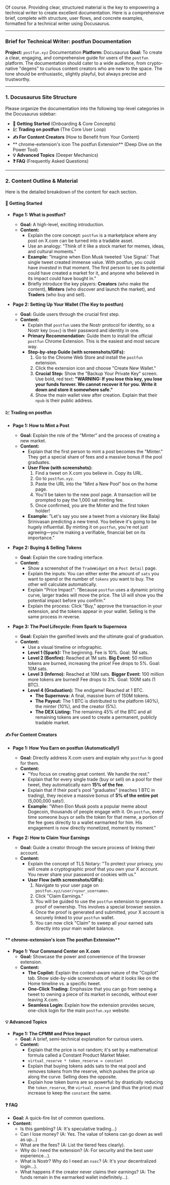 Of course. Providing clear, structured material is the key to empowering a technical writer to create excellent documentation. Here is a comprehensive brief, complete with structure, user flows, and concrete examples, formatted for a technical writer using Docusaurus.

---

### **Brief for Technical Writer: postfun Documentation**

**Project:** `postfun.xyz` Documentation
**Platform:** Docusaurus
**Goal:** To create a clear, engaging, and comprehensive guide for users of the `postfun` platform. The documentation should cater to a wide audience, from crypto-native "degens" to curious content creators who are new to the space. The tone should be enthusiastic, slightly playful, but always precise and trustworthy.

---

### **1. Docusaurus Site Structure**

Please organize the documentation into the following top-level categories in the Docusaurus sidebar:

*   **🚀 Getting Started** (Onboarding & Core Concepts)
*   **💹 Trading on postfun** (The Core User Loop)
*   **✍️ For Content Creators** (How to Benefit from Your Content)
*   ** chrome-extension's icon The postfun Extension** (Deep Dive on the Power Tool)
*   **💡 Advanced Topics** (Deeper Mechanics)
*   **❓ FAQ** (Frequently Asked Questions)

---

### **2. Content Outline & Material**

Here is the detailed breakdown of the content for each section.

#### **🚀 Getting Started**

*   **Page 1: What is postfun?**
    *   **Goal:** A high-level, exciting introduction.
    *   **Content:**
        *   Explain the core concept: `postfun` is a marketplace where any post on X.com can be turned into a tradable asset.
        *   Use an analogy: "Think of it like a stock market for memes, ideas, and cultural moments."
        *   **Example:** "Imagine when Elon Musk tweeted 'Use Signal.' That single tweet created immense value. With postfun, you could have *invested* in that moment. The first person to see its potential could have created a market for it, and anyone who believed in its impact could have bought in."
        *   Briefly introduce the key players: **Creators** (who make the content), **Minters** (who discover and launch the market), and **Traders** (who buy and sell).

*   **Page 2: Setting Up Your Wallet (The Key to postfun)**
    *   **Goal:** Guide users through the crucial first step.
    *   **Content:**
        *   Explain that `postfun` uses the Nostr protocol for identity, so a Nostr key (`nsec`) is their password and identity in one.
        *   **Primary Recommendation:** Guide them to install the official `postfun` Chrome Extension. This is the easiest and most secure way.
        *   **Step-by-step Guide (with screenshots/GIFs):**
            1.  Go to the Chrome Web Store and install the `postfun` extension.
            2.  Click the extension icon and choose "Create New Wallet."
            3.  **Crucial Step:** Show the "Backup Your Private Key" screen. Use bold, red text: **"WARNING: If you lose this key, you lose your funds forever. We cannot recover it for you. Write it down and store it somewhere safe."**
            4.  Show the main wallet view after creation. Explain that their `npub` is their public address.

#### **💹 Trading on postfun**

*   **Page 1: How to Mint a Post**
    *   **Goal:** Explain the role of the "Minter" and the process of creating a new market.
    *   **Content:**
        *   Explain that the first person to mint a post becomes the "Minter." They get a special share of fees and a massive bonus if the pool graduates.
        *   **User Flow (with screenshots):**
            1.  Find a tweet on X.com you believe in. Copy its URL.
            2.  Go to `postfun.xyz`.
            3.  Paste the URL into the "Mint a New Pool" box on the home page.
            4.  You'll be taken to the new pool page. A transaction will be prompted to pay the 1,000 sat minting fee.
            5.  Once confirmed, you are the Minter and the first token holder!
        *   **Example:** "Let's say you see a tweet from a visionary like Balaji Srinivasan predicting a new trend. You believe it's going to be hugely influential. By minting it on `postfun`, you're not just agreeing—you're making a verifiable, financial bet on its importance."

*   **Page 2: Buying & Selling Tokens**
    *   **Goal:** Explain the core trading interface.
    *   **Content:**
        *   Show a screenshot of the `TradeWidget` on a `Post Detail` page.
        *   Explain the inputs: You can either enter the amount of `sats` you want to spend or the number of `tokens` you want to buy. The other will calculate automatically.
        *   Explain "Price Impact": "Because `postfun` uses a dynamic pricing curve, larger trades will move the price. The UI will show you the potential impact before you confirm."
        *   Explain the process: Click "Buy," approve the transaction in your extension, and the tokens appear in your wallet. Selling is the same process in reverse.

*   **Page 3: The Pool Lifecycle: From Spark to Supernova**
    *   **Goal:** Explain the gamified levels and the ultimate goal of graduation.
    *   **Content:**
        *   Use a visual timeline or infographic.
        *   **Level 1 (Spark):** The beginning. Fee is 10%. Goal: 1M sats.
        *   **Level 2 (Bonfire):** Reached at 1M sats. **Big Event:** 50 million tokens are burned, increasing the price! Fee drops to 5%. Goal: 10M sats.
        *   **Level 3 (Inferno):** Reached at 10M sats. **Bigger Event:** 100 million more tokens are burned! Fee drops to 3%. Goal: 100M sats (1 BTC).
        *   **Level 4 (Graduation):** The endgame! Reached at 1 BTC.
            *   **The Supernova:** A final, massive burn of 150M tokens.
            *   **The Payout:** The 1 BTC is distributed to the platform (40%), the minter (10%), and the creator (5%).
            *   **The DEX Listing:** The remaining 45% of the BTC and all remaining tokens are used to create a permanent, publicly tradable market.

#### **✍️ For Content Creators**

*   **Page 1: How You Earn on postfun (Automatically!)**
    *   **Goal:** Directly address X.com users and explain why `postfun` is good for them.
    *   **Content:**
        *   "You focus on creating great content. We handle the rest."
        *   Explain that for every single trade (buy or sell) on a pool for their tweet, they automatically earn **15% of the fee**.
        *   Explain that if their post's pool "graduates" (reaches 1 BTC in trading), they receive a massive bonus of **5% of the entire pot** (5,000,000 sats!).
        *   **Example:** "When Elon Musk posts a popular meme about Dogecoin, thousands of people engage with it. On `postfun`, every time someone buys or sells the token for that meme, a portion of the fee goes directly to a wallet earmarked for him. His engagement is now directly monetized, moment by moment."

*   **Page 2: How to Claim Your Earnings**
    *   **Goal:** Guide a creator through the secure process of linking their account.
    *   **Content:**
        *   Explain the concept of TLS Notary: "To protect your privacy, you will create a cryptographic proof that you own your X account. You never share your password or cookies with us."
        *   **User Flow (with screenshots/GIFs):**
            1.  Navigate to your user page on `postfun.xyz/user/<your_username>`.
            2.  Click "Claim Earnings."
            3.  You will be guided to use the `postfun` extension to generate a proof of ownership. This involves a special browser session.
            4.  Once the proof is generated and submitted, your X account is securely linked to your `postfun` wallet.
            5.  You can now click "Claim" to sweep all your earned sats directly into your main wallet balance.

#### ** chrome-extension's icon The postfun Extension**

*   **Page 1: Your Command Center on X.com**
    *   **Goal:** Showcase the power and convenience of the browser extension.
    *   **Content:**
        *   **The Copilot:** Explain the context-aware nature of the "Copilot" tab. Show side-by-side screenshots of what it looks like on the Home timeline vs. a specific tweet.
        *   **One-Click Trading:** Emphasize that you can go from seeing a tweet to owning a piece of its market in seconds, without ever leaving X.com.
        *   **Seamless Login:** Explain how the extension provides secure, one-click login for the main `postfun.xyz` website.

#### **💡 Advanced Topics**

*   **Page 1: The CPMM and Price Impact**
    *   **Goal:** A brief, semi-technical explanation for curious users.
    *   **Content:**
        *   Explain that the price is not random; it's set by a mathematical formula called a Constant Product Market Maker.
        *   `virtual_reserve * token_reserve = constant`
        *   Explain that buying tokens adds sats to the real pool and removes tokens from the reserve, which pushes the price up along the curve. Selling does the opposite.
        *   Explain how token burns are so powerful: by drastically reducing the `token_reserve`, the `virtual_reserve` (and thus the price) *must* increase to keep the `constant` the same.

#### **❓ FAQ**

*   **Goal:** A quick-fire list of common questions.
*   **Content:**
    *   Is this gambling? (A: It's speculative trading...)
    *   Can I lose money? (A: Yes. The value of tokens can go down as well as up...)
    *   What are the fees? (A: List the tiered fees clearly).
    *   Why do I need the extension? (A: For security and the best user experience...).
    *   What is Nostr? Why do I need an `nsec`? (A: It's your decentralized login...).
    *   What happens if the creator never claims their earnings? (A: The funds remain in the earmarked wallet indefinitely...).

